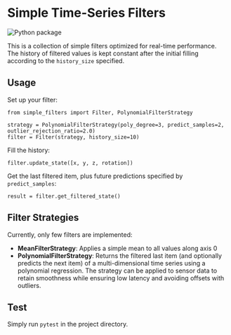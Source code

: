# Simple Time-Series Filters

![Python package](https://github.com/tobias-gp/SimpleFilters/workflows/Python%20package/badge.svg)

This is a collection of simple filters optimized for real-time performance. The history of filtered values is kept constant after the initial filling according to the ```history_size``` specified. 

## Usage

Set up your filter: 
```
from simple_filters import Filter, PolynomialFilterStrategy

strategy = PolynomialFilterStrategy(poly_degree=3, predict_samples=2, outlier_rejection_ratio=2.0)
filter = Filter(strategy, history_size=10)
```

Fill the history: 
```
filter.update_state([x, y, z, rotation])
```

Get the last filtered item, plus future predictions specified by ```predict_samples```: 
```
result = filter.get_filtered_state()
```

## Filter Strategies

Currently, only few filters are implemented: 
* **MeanFilterStrategy**: Applies a simple mean to all values along axis 0
* **PolynomialFilterStrategy**: Returns the filtered last item (and optionally predicts the next item) of a multi-dimensional time series using a polynomial regression. The strategy can be applied to sensor data to retain smoothness while ensuring low latency and avoiding offsets with outliers. 

## Test

Simply run ```pytest``` in the project directory. 
